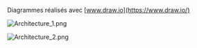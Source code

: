 Diagrammes réalisés avec [www.draw.io](https://www.draw.io/)


![Architecture_1.png](Architecture_1.png)

![Architecture_2.png](Architecture_2.png)
